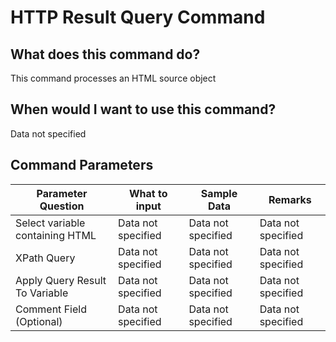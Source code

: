 <!--TITLE: HTTP Result Query Command -->
<!-- SUBTITLE: a command in the WebAPI Commands group -->
# HTTP Result Query Command


## What does this command do?
This command processes an HTML source object


## When would I want to use this command?
Data not specified


## Command Parameters
| Parameter Question   	| What to input  	|  Sample Data 	| Remarks  	|
| ---                    | ---               | ---           | ---       |
|Select variable containing HTML|Data not specified|Data not specified|Data not specified|
|XPath Query|Data not specified|Data not specified|Data not specified|
|Apply Query Result To Variable|Data not specified|Data not specified|Data not specified|
|Comment Field (Optional)|Data not specified|Data not specified|Data not specified|


